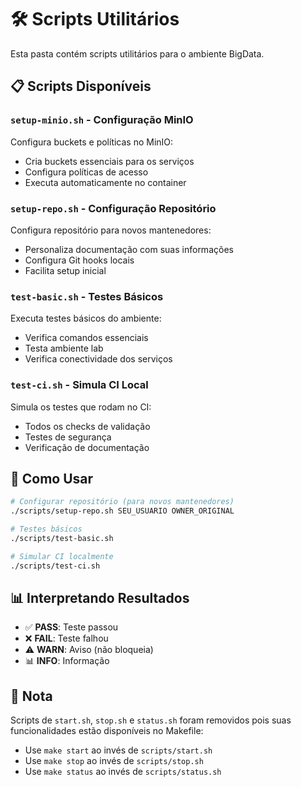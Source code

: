 # 🛠️ Scripts Utilitários

Esta pasta contém scripts utilitários para o ambiente BigData.

## 📋 Scripts Disponíveis

### `setup-minio.sh` - Configuração MinIO
Configura buckets e políticas no MinIO:
- Cria buckets essenciais para os serviços
- Configura políticas de acesso
- Executa automaticamente no container

### `setup-repo.sh` - Configuração Repositório
Configura repositório para novos mantenedores:
- Personaliza documentação com suas informações
- Configura Git hooks locais
- Facilita setup inicial

### `test-basic.sh` - Testes Básicos
Executa testes básicos do ambiente:
- Verifica comandos essenciais
- Testa ambiente lab
- Verifica conectividade dos serviços

### `test-ci.sh` - Simula CI Local
Simula os testes que rodam no CI:
- Todos os checks de validação
- Testes de segurança
- Verificação de documentação

## 🚀 Como Usar

```bash
# Configurar repositório (para novos mantenedores)
./scripts/setup-repo.sh SEU_USUARIO OWNER_ORIGINAL

# Testes básicos
./scripts/test-basic.sh

# Simular CI localmente
./scripts/test-ci.sh
```

## 📊 Interpretando Resultados

- ✅ **PASS**: Teste passou
- ❌ **FAIL**: Teste falhou  
- ⚠️ **WARN**: Aviso (não bloqueia)
- 📊 **INFO**: Informação

## 📝 Nota

Scripts de `start.sh`, `stop.sh` e `status.sh` foram removidos pois suas funcionalidades estão disponíveis no Makefile:
- Use `make start` ao invés de `scripts/start.sh`
- Use `make stop` ao invés de `scripts/stop.sh`  
- Use `make status` ao invés de `scripts/status.sh`